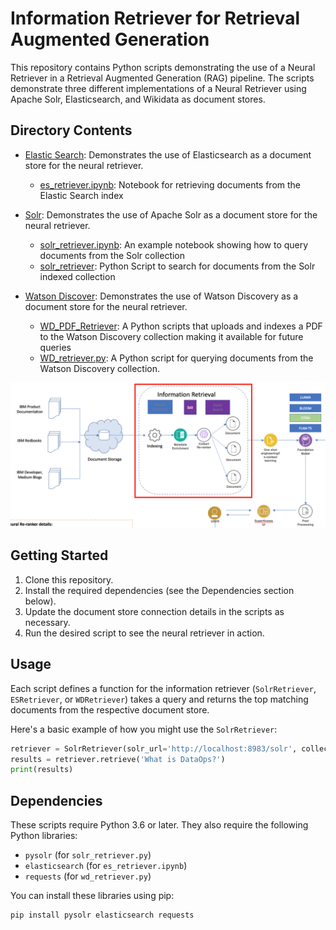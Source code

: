 # Information Retriever for Retrieval Augmented Generation

This repository contains Python scripts demonstrating the use of a Neural Retriever in a Retrieval Augmented Generation (RAG) pipeline. The scripts demonstrate three different implementations of a Neural Retriever using Apache Solr, Elasticsearch, and Wikidata as document stores.

## Directory Contents

- [Elastic Search](../3.%20Neural%20Retriever/ElasticSearch/): Demonstrates the use of Elasticsearch as a document store for the neural retriever.
    - [es_retriever.ipynb](../3.%20Neural%20Retriever/ElasticSearch/es_retriever.ipynb): Notebook for retrieving documents from the Elastic Search index
- [Solr](../3.%20Neural%20Retriever/Solr/): Demonstrates the use of Apache Solr as a document store for the neural retriever.
    - [solr_retriever.ipynb](../3.%20Neural%20Retriever/Solr/solr_retriever.ipynb): An example notebook showing how to query documents from the Solr collection
    - [solr_retriever](../3.%20Neural%20Retriever/Solr/solr_retriever.py): Python Script to search for documents from the Solr indexed collection

- [Watson Discover](../3.%20Neural%20Retriever/Watson%20Discovery/): Demonstrates the use of Watson Discovery as a document store for the neural retriever.
    - [WD_PDF_Retriever](../3.%20Neural%20Retriever/Watson%20Discovery/WD_PDF_Retriever.py): A Python scripts that uploads and indexes a PDF to the Watson Discovery collection making it available for future queries
    - [WD_retriever.py](../3.%20Neural%20Retriever/Watson%20Discovery/WD_retriever.py): A Python script for querying documents from the Watson Discovery collection.
    
![Retriever](./Screenshots/retriever.png)

## Getting Started

1. Clone this repository.
2. Install the required dependencies (see the Dependencies section below).
3. Update the document store connection details in the scripts as necessary.
4. Run the desired script to see the neural retriever in action.

## Usage

Each script defines a function for the information retriever (`SolrRetriever`, `ESRetriever`, or `WDRetriever`) takes a query and returns the top matching documents from the respective document store.

Here's a basic example of how you might use the `SolrRetriever`:

```python
retriever = SolrRetriever(solr_url='http://localhost:8983/solr', collection_name='my_collection')
results = retriever.retrieve('What is DataOps?')
print(results)
```

## Dependencies

These scripts require Python 3.6 or later. They also require the following Python libraries:

- `pysolr` (for `solr_retriever.py`)
- `elasticsearch` (for `es_retriever.ipynb`)
- `requests` (for `wd_retriever.py`)

You can install these libraries using pip:

```
pip install pysolr elasticsearch requests
```
